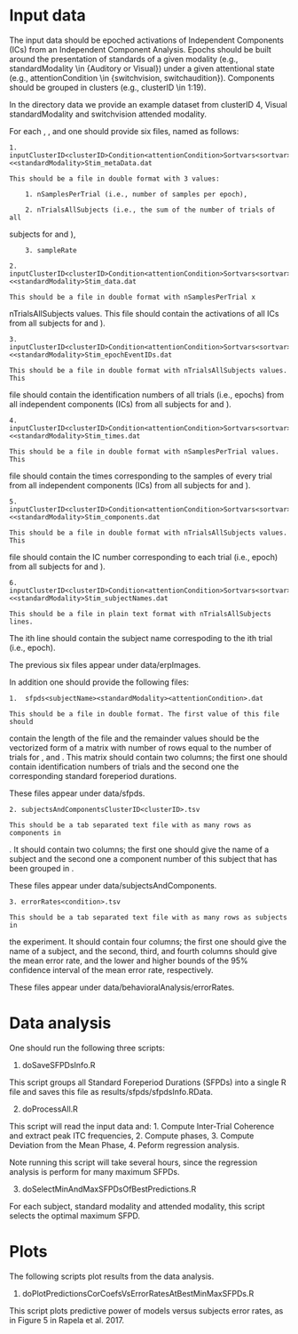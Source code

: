 # Input data

The input data should be epoched activations of Independent Components (ICs)
from an Independent Component Analysis. Epochs should be built around the
presentation of standards of a given modality (e.g., standardModality \in
{Auditory or Visual}) under a given attentional state (e.g., attentionCondition
\in {switchvision, switchaudition}).  Components should be grouped in clusters
(e.g., clusterID \in 1:19).

In the directory data we provide an example dataset from clusterID 4, Visual
standardModality and switchvision attended modality.

For each <clusterID>, <attentionCondition>, and <standardModality> one
should provide six files, named as follows:

    1. inputClusterID<clusterID>Condition<attentionCondition>Sortvars<sortvar><<standardModality>Stim_metaData.dat

    This should be a file in double format with 3 values: 

        1. nSamplesPerTrial (i.e., number of samples per epoch), 

        2. nTrialsAllSubjects (i.e., the sum of the number of trials of all
subjects for <attentionCondition> and <standardModality>), 

        3. sampleRate

    2. inputClusterID<clusterID>Condition<attentionCondition>Sortvars<sortvar><<standardModality>Stim_data.dat

    This should be a file in double format with nSamplesPerTrial x
nTrialsAllSubjects values. This file should contain the activations of all ICs
from all subjects for <attentionCondition> and <standardModality>).

    3.  inputClusterID<clusterID>Condition<attentionCondition>Sortvars<sortvar><<standardModality>Stim_epochEventIDs.dat

    This should be a file in double format with nTrialsAllSubjects values. This
file should contain the identification numbers of all trials (i.e., epochs)
from all independent components (ICs) from all subjects for
<attentionCondition> and <standardModality>).

    4.  inputClusterID<clusterID>Condition<attentionCondition>Sortvars<sortvar><<standardModality>Stim_times.dat

    This should be a file in double format with nSamplesPerTrial values. This
file should contain the times corresponding to the samples of every trial from
all independent components (ICs) from all subjects for <attentionCondition> and
<standardModality>).

    5.  inputClusterID<clusterID>Condition<attentionCondition>Sortvars<sortvar><<standardModality>Stim_components.dat

    This should be a file in double format with nTrialsAllSubjects values. This
file should contain the IC number corresponding to each trial (i.e., epoch)
from all subjects for <attentionCondition> and <standardModality>).

    6.  inputClusterID<clusterID>Condition<attentionCondition>Sortvars<sortvar><<standardModality>Stim_subjectNames.dat

    This should be a file in plain text format with nTrialsAllSubjects lines.
The ith line should contain the subject name correspoding to the ith trial
(i.e., epoch).

The previous six files appear under data/erpImages.

In addition one should provide the following files:

    1.  sfpds<subjectName><standardModality><attentionCondition>.dat

    This should be a file in double format. The first value of this file should
contain the length of the file and the remainder values should be the
vectorized form of a matrix with number of rows equal to the number of trials
for <subjectName>, <sandardModality> and <attentionCondition>. This matrix
should contain two columns; the first one should contain identification numbers
of trials and the second one the corresponding standard foreperiod durations.

These files appear under data/sfpds.

    2. subjectsAndComponentsClusterID<clusterID>.tsv

    This should be a tab separated text file with as many rows as components in
<clusterID>. It should contain two columns; the first one should give the
name of a subject and the second one a component number of this subject that
has been grouped in <clusterID>.

These files appear under data/subjectsAndComponents.

    3. errorRates<condition>.tsv
 
    This should be a tab separated text file with as many rows as subjects in
the experiment. It should contain four columns; the first one should give the
name of a subject, and the second, third, and fourth columns should give the
mean error rate, and the lower and higher bounds of the 95% confidence interval
of the mean error rate, respectively.

These files appear under data/behavioralAnalysis/errorRates.

# Data analysis

One should run the following three scripts:

1. doSaveSFPDsInfo.R

This script groups all Standard Foreperiod Durations (SFPDs) into a single R
file and saves this file as results/sfpds/sfpdsInfo.RData.

2. doProcessAll.R

This script will read the input data and:
    1. Compute Inter-Trial Coherence and extract peak ITC frequencies,
    2. Compute phases,
    3. Compute Deviation from the Mean Phase,
    4. Peform regression analysis.

Note running this script will take several hours, since the regression analysis
is perform for many maximum SFPDs.

3. doSelectMinAndMaxSFPDsOfBestPredictions.R

For each subject, standard modality and attended modality, this script selects
the optimal maximum SFPD.

# Plots

The following scripts plot results from the data analysis.

1. doPlotPredictionsCorCoefsVsErrorRatesAtBestMinMaxSFPDs.R

This script plots predictive power of models versus subjects error rates, as in
Figure 5 in Rapela et al. 2017.

